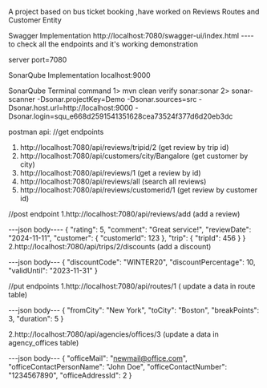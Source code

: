 A project based on bus ticket booking ,have worked on Reviews Routes and Customer Entity

Swagger Implementation
http://localhost:7080/swagger-ui/index.html
---- to check all the endpoints and it's working demonstration

server port=7080

SonarQube Implementation
localhost:9000

SonarQube Terminal command
1>   mvn clean verify sonar:sonar
2>   sonar-scanner -Dsonar.projectKey=Demo -Dsonar.sources=src -Dsonar.host.url=http://localhost:9000 -Dsonar.login=squ_e668d2591541351628cea73524f377d6d20eb3dc




postman api:
//get endpoints
1. http://localhost:7080/api/reviews/tripid/2 (get review by trip id)
2. http://localhost:7080/api/customers/city/Bangalore (get customer by city)
3. http://localhost:7080/api/reviews/1 (get a review by id)
4. http://localhost:7080/api/reviews/all (search all reviews)
5. http://localhost:7080/api/reviews/customerid/1 (get review by customer id)


//post endpoint
1.http://localhost:7080/api/reviews/add (add a review)

---json body----
{
    "rating": 5,
    "comment": "Great service!",
    "reviewDate": "2024-11-11",
    "customer": {
        "customerId": 123
    },
    "trip": {
        "tripId": 456
    }
}
2.http://localhost:7080/api/trips/2/discounts (add a  discount)

---json body---
{
    "discountCode": "WINTER20",
    "discountPercentage": 10,
    "validUntil": "2023-11-31"
}

//put endpoints
1.http://localhost:7080/api/routes/1 ( update a data in route table)

---json body---
{
  "fromCity": "New York",
  "toCity": "Boston",
  "breakPoints": 3,
  "duration": 5
}

2.http://localhost:7080/api/agencies/offices/3 (update a data in agency_offices table)

---json body---
{
  "officeMail": "newmail@office.com",
  "officeContactPersonName": "John Doe",
  "officeContactNumber": "1234567890",
  "officeAddressId": 2
}

